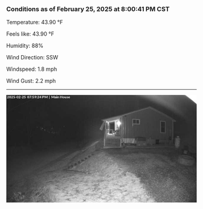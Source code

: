 ### Conditions as of February 25, 2025 at 8:00:41 PM CST 

Temperature: 43.90 &deg;F

Feels like: 43.90 &deg;F

Humidity: 88%

Wind Direction: SSW

Windspeed: 1.8 mph

Wind Gust: 2.2 mph

---

<img src="./images/latest.jpeg"/>

